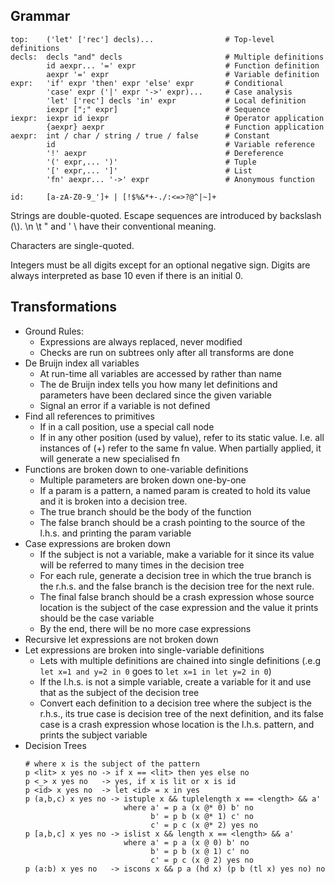 
Grammar
-------
```
top:    ('let' ['rec'] decls)...                # Top-level definitions
decls:  decls "and" decls                       # Multiple definitions
        id aexpr... '=' expr                    # Function definition
        aexpr '=' expr                          # Variable definition
expr:   'if' expr 'then' expr 'else' expr       # Conditional
        'case' expr ('|' expr '->' expr)...     # Case analysis
        'let' ['rec'] decls 'in' expr           # Local definition
        iexpr [";" expr]                        # Sequence
iexpr:  iexpr id iexpr                          # Operator application
        {aexpr} aexpr                           # Function application
aexpr:  int / char / string / true / false      # Constant
        id                                      # Variable reference
        '!' aexpr                               # Dereference
        '(' expr,... ')'                        # Tuple
        '[' expr,... ']'                        # List
        'fn' aexpr... '->' expr                 # Anonymous function

id:     [a-zA-Z0-9_']+ | [!$%&*+-./:<=>?@^|~]+
```
Strings are double-quoted. Escape sequences are introduced by backslash (\\).
\n \t \" and \' \\ have their conventional meaning.

Characters are single-quoted.

Integers must be all digits except for an optional negative sign.
Digits are always interpreted as base 10 even if there is an initial 0.



Transformations
---------------
- Ground Rules:
  - Expressions are always replaced, never modified
  - Checks are run on subtrees only after all transforms are done
- De Bruijn index all variables
  - At run-time all variables are accessed by rather than name
  - The de Bruijn index tells you how many let definitions and
    parameters have been declared since the given variable
  - Signal an error if a variable is not defined
- Find all references to primitives
  - If in a call position, use a special call node
  - If in any other position (used by value), refer to its
    static value. I.e. all instances of (+) refer to the same
    fn value. When partially applied, it will generate a new
    specialised fn
- Functions are broken down to one-variable definitions
  - Multiple parameters are broken down one-by-one
  - If a param is a pattern, a named param is created to hold
    its value and it is broken into a decision tree.
  - The true branch should be the body of the function
  - The false branch should be a crash pointing to the source
    of the l.h.s. and printing the param variable
- Case expressions are broken down
  - If the subject is not a variable, make a variable for it
    since its value will be referred to many times in the
    decision tree
  - For each rule, generate a decision tree in which the true
    branch is the r.h.s. and the false branch is the decision
    tree for the next rule.
  - The final false branch should be a crash expression whose
    source location is the subject of the case expression and
    the value it prints should be the case variable
  - By the end, there will be no more case expressions
- Recursive let expressions are not broken down
- Let expressions are broken into single-variable definitions
  - Lets with multiple definitions are chained into single
    definitions (.e.g `let x=1 and y=2 in 0` goes to
    `let x=1 in let y=2 in 0`)
  - If the l.h.s. is not a simple variable, create a variable
    for it and use that as the subject of the decision tree
  - Convert each definition to a decision tree where the subject
    is the r.h.s., its true case is decision tree of the next
    definition, and its false case is a crash expression whose
    location is the l.h.s. pattern, and prints the subject
    variable
- Decision Trees
  ```
  # where x is the subject of the pattern
  p <lit> x yes no -> if x == <lit> then yes else no
  p <_> x yes no   -> yes, if x is lit or x is id
  p <id> x yes no  -> let <id> = x in yes
  p (a,b,c) x yes no -> istuple x && tuplelength x == <length> && a'
                        where a' = p a (x @* 0) b' no
                              b' = p b (x @* 1) c' no
                              c' = p c (x @* 2) yes no
  p [a,b,c] x yes no -> islist x && length x == <length> && a'
                        where a' = p a (x @ 0) b' no
                              b' = p b (x @ 1) c' no
                              c' = p c (x @ 2) yes no
  p (a:b) x yes no   -> iscons x && p a (hd x) (p b (tl x) yes no) no
  ```

